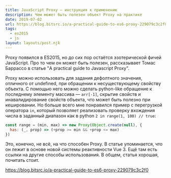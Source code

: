 ```yaml
---
title: JavaScript Proxy — инструкция к применению
description: Чем может быть полезен объект Proxy на практике
date: 2019-07-02
url: https://blog.bitsrc.io/a-practical-guide-to-es6-proxy-229079c3c2f0
tags:
  - es2015
  - js
layout: layouts/post.njk
---
```

Proxy появился в ES2015, но до сих пор остаётся эзотерической фичей JavaScript. Про то чем он может быть полезен, рассказывает Томас Баррассо в статье "A practical guide to Javascript Proxy".

Proxy можно использовать для задания дефолтного значения, отличного от undefined, при обращении к несуществующему свойству объекта. С помощью него можно сделать python-like обращение к последнему элементу массива — `arr[-1]`, скрытие свойств и инавалидирование свойств объекта, что может быть полезно при кешировании. Но больше всего мне понравился пример с перегрузкой оператора `in`, который позволяет реализовать проверку вхождения числа в заданный диапазон как в python `2 in range(1, 100) // true`:

```js
const range = (min, max) => new Proxy(Object.create(null), {
  has: (_, prop) => (+prop >= min && +prop <= max)
})
```

Это, конечно, не всё, на что способен Proxy. В статье упоминается, что он лежит в основе новой системы реактивности Vue 3. Ещё там есть ссылки на другие способы использования. В общем, статья хорошая, почитать стоит.

https://blog.bitsrc.io/a-practical-guide-to-es6-proxy-229079c3c2f0
